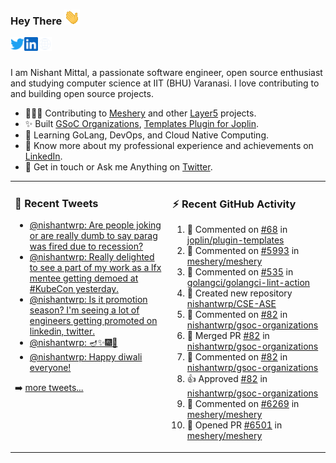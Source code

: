 ### Hey There <img src="./assets/wave.gif" width="25px">
<a href="http://urls.nishantwrp.com/github-to-twitter" target="_blank">
  <img align="left" alt="Nishant's Twitter" width="22px" src="./assets/twitter.svg" />
</a>
<a href="http://urls.nishantwrp.com/github-to-linkedin" target="_blank">
  <img align="left" alt="Nishant's LinkedIn" width="22px" src="./assets/linkedin.svg" />
</a>
<a href="http://urls.nishantwrp.com/github-to-site" target="_blank">
  <img align="left" alt="Nishant's Site" width="22px" src="./assets/globe.svg" />
</a>
<br /><br />

I am Nishant Mittal, a passionate software engineer, open source enthusiast and studying computer science at IIT (BHU) Varanasi. I love contributing to and building open source projects.

- 👨🏽‍💻 Contributing to [Meshery](https://meshery.io/) and other [Layer5](https://layer5.io/) projects.
- ✨ Built [GSoC Organizations](https://www.gsocorganizations.dev/), [Templates Plugin for Joplin](https://github.com/joplin/plugin-templates).
- 🌱 Learning GoLang, DevOps, and Cloud Native Computing.
- 🚀 Know more about my professional experience and achievements on [LinkedIn](http://urls.nishantwrp.com/github-to-linkedin).
- 💬 Get in touch or Ask me Anything on [Twitter](http://urls.nishantwrp.com/github-to-twitter).

<table><tr>
<td valign="top" width="50%">

### 📱 Recent Tweets
<!-- TWITTER:START -->
- [@nishantwrp: Are people joking or are really dumb to say parag was fired due to recession?](https://rss.app/articles/cb4e791f6f6d729c074351566bd3a7c508111d6e1136a1e9c3ec930d979628d4f61eb1492ac7df6dfba7637cda10079569d56ae2c0137a118d)
- [@nishantwrp: Really delighted to see a part of my work as a lfx mentee getting demoed at #KubeCon yesterday.](https://rss.app/articles/cb4e791f6f6d729c074351566bd3a7c508111d6e1136a1e9c3ec930d979628d4f61eb1492ac7df6dfba76c7cd613099b62d26ce6c014721588)
- [@nishantwrp: Is it promotion season? I&#39;m seeing a lot of engineers getting promoted on linkedin, twitter.](https://rss.app/articles/cb4e791f6f6d729c074351566bd3a7c508111d6e1136a1e9c3ec930d979628d4f61eb1492ac7df6dfba7687bde1d099664d46ae0c4117e1c8e)
- [@nishantwrp: 🪔✨🎆🎇](https://rss.app/articles/cb4e791f6f6d729c074351566bd3a7c508111d6e1136a1e9c3ec930d979628d4f61eb1492ac7df6dfba66c78de120c9a64d36de9c41b781589)
- [@nishantwrp: Happy diwali everyone!](https://rss.app/articles/cb4e791f6f6d729c074351566bd3a7c508111d6e1136a1e9c3ec930d979628d4f61eb1492ac7df6dfba6687ad8120f9a61d46ce0c6167c1283)
<!-- TWITTER:END -->
➡️ [more tweets...](http://urls.nishantwrp.com/github-to-twitter)

</td>
<td valign="top" width="50%">

### ⚡ Recent GitHub Activity
<!--RECENT_ACTIVITY:start-->
1. 💬 Commented on [#68](https://github.com/joplin/plugin-templates/issues/68#issuecomment-1326811925) in [joplin/plugin-templates](https://github.com/joplin/plugin-templates)
2. 💬 Commented on [#5993](https://github.com/meshery/meshery/issues/5993#issuecomment-1326224294) in [meshery/meshery](https://github.com/meshery/meshery)
3. 💬 Commented on [#535](https://github.com/golangci/golangci-lint-action/issues/535#issuecomment-1326223755) in [golangci/golangci-lint-action](https://github.com/golangci/golangci-lint-action)
4. 📔 Created new repository [nishantwrp/CSE-ASE](https://github.com/nishantwrp/CSE-ASE)
5. 💬 Commented on [#82](https://github.com/nishantwrp/gsoc-organizations/pull/82#issuecomment-1315826415) in [nishantwrp/gsoc-organizations](https://github.com/nishantwrp/gsoc-organizations)
6. 🎉 Merged PR [#82](https://github.com/nishantwrp/gsoc-organizations/pull/82) in [nishantwrp/gsoc-organizations](https://github.com/nishantwrp/gsoc-organizations)
7. 💬 Commented on [#82](https://github.com/nishantwrp/gsoc-organizations/pull/82#issuecomment-1315591356) in [nishantwrp/gsoc-organizations](https://github.com/nishantwrp/gsoc-organizations)
8. 👍 Approved [#82](https://github.com/nishantwrp/gsoc-organizations/pull/82#pullrequestreview-1181223743) in [nishantwrp/gsoc-organizations](https://github.com/nishantwrp/gsoc-organizations)
9. 💬 Commented on [#6269](https://github.com/meshery/meshery/issues/6269#issuecomment-1311716508) in [meshery/meshery](https://github.com/meshery/meshery)
10. 💪 Opened PR [#6501](https://github.com/meshery/meshery/pull/6501) in [meshery/meshery](https://github.com/meshery/meshery)
<!--RECENT_ACTIVITY:end-->

</td>
</tr></table>
